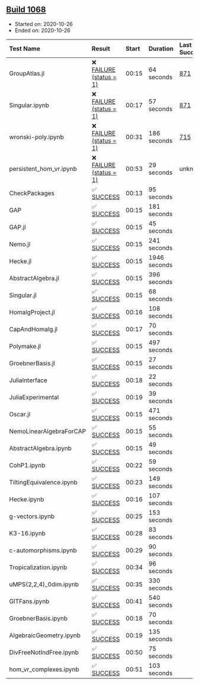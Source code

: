 ## [Build 1068](https://oscarci.mathematik.uni-kl.de/job/oscar-stable/1068/)

* Started on: 2020-10-26
* Ended on: 2020-10-26

| Test Name    | Result | Start | Duration | Last Success | First Failure |
|:-------------|:-------|:------|:---------|:-------------|:--------------|
| GroupAtlas.jl | ❌ [FAILURE (status = 1)](https://oscarci.mathematik.uni-kl.de/job/oscar-stable/1068/artifact/logs/build-1068/GroupAtlas.jl.log) | 00:15 | 64 seconds | [871](https://oscarci.mathematik.uni-kl.de/job/oscar-stable/871/) | [872](https://oscarci.mathematik.uni-kl.de/job/oscar-stable/872/) |
| Singular.ipynb | ❌ [FAILURE (status = 1)](https://oscarci.mathematik.uni-kl.de/job/oscar-stable/1068/artifact/logs/build-1068/Singular.ipynb.log) | 00:17 | 57 seconds | [871](https://oscarci.mathematik.uni-kl.de/job/oscar-stable/871/) | [872](https://oscarci.mathematik.uni-kl.de/job/oscar-stable/872/) |
| wronski-poly.ipynb | ❌ [FAILURE (status = 1)](https://oscarci.mathematik.uni-kl.de/job/oscar-stable/1068/artifact/logs/build-1068/wronski-poly.ipynb.log) | 00:31 | 186 seconds | [715](https://oscarci.mathematik.uni-kl.de/job/oscar-stable/715/) | [716](https://oscarci.mathematik.uni-kl.de/job/oscar-stable/716/) |
| persistent_hom_vr.ipynb | ❌ [FAILURE (status = 1)](https://oscarci.mathematik.uni-kl.de/job/oscar-stable/1068/artifact/logs/build-1068/persistent_hom_vr.ipynb.log) | 00:53 | 29 seconds | unknown | unknown |
| CheckPackages | ✅ [SUCCESS](https://oscarci.mathematik.uni-kl.de/job/oscar-stable/1068/artifact/logs/build-1068/CheckPackages.log) | 00:13 | 95 seconds |  |  |
| GAP | ✅ [SUCCESS](https://oscarci.mathematik.uni-kl.de/job/oscar-stable/1068/artifact/logs/build-1068/GAP.log) | 00:15 | 181 seconds |  |  |
| GAP.jl | ✅ [SUCCESS](https://oscarci.mathematik.uni-kl.de/job/oscar-stable/1068/artifact/logs/build-1068/GAP.jl.log) | 00:15 | 45 seconds |  |  |
| Nemo.jl | ✅ [SUCCESS](https://oscarci.mathematik.uni-kl.de/job/oscar-stable/1068/artifact/logs/build-1068/Nemo.jl.log) | 00:15 | 241 seconds |  |  |
| Hecke.jl | ✅ [SUCCESS](https://oscarci.mathematik.uni-kl.de/job/oscar-stable/1068/artifact/logs/build-1068/Hecke.jl.log) | 00:15 | 1946 seconds |  |  |
| AbstractAlgebra.jl | ✅ [SUCCESS](https://oscarci.mathematik.uni-kl.de/job/oscar-stable/1068/artifact/logs/build-1068/AbstractAlgebra.jl.log) | 00:15 | 396 seconds |  |  |
| Singular.jl | ✅ [SUCCESS](https://oscarci.mathematik.uni-kl.de/job/oscar-stable/1068/artifact/logs/build-1068/Singular.jl.log) | 00:15 | 68 seconds |  |  |
| HomalgProject.jl | ✅ [SUCCESS](https://oscarci.mathematik.uni-kl.de/job/oscar-stable/1068/artifact/logs/build-1068/HomalgProject.jl.log) | 00:16 | 108 seconds |  |  |
| CapAndHomalg.jl | ✅ [SUCCESS](https://oscarci.mathematik.uni-kl.de/job/oscar-stable/1068/artifact/logs/build-1068/CapAndHomalg.jl.log) | 00:17 | 70 seconds |  |  |
| Polymake.jl | ✅ [SUCCESS](https://oscarci.mathematik.uni-kl.de/job/oscar-stable/1068/artifact/logs/build-1068/Polymake.jl.log) | 00:15 | 497 seconds |  |  |
| GroebnerBasis.jl | ✅ [SUCCESS](https://oscarci.mathematik.uni-kl.de/job/oscar-stable/1068/artifact/logs/build-1068/GroebnerBasis.jl.log) | 00:15 | 27 seconds |  |  |
| JuliaInterface | ✅ [SUCCESS](https://oscarci.mathematik.uni-kl.de/job/oscar-stable/1068/artifact/logs/build-1068/JuliaInterface.log) | 00:18 | 22 seconds |  |  |
| JuliaExperimental | ✅ [SUCCESS](https://oscarci.mathematik.uni-kl.de/job/oscar-stable/1068/artifact/logs/build-1068/JuliaExperimental.log) | 00:19 | 39 seconds |  |  |
| Oscar.jl | ✅ [SUCCESS](https://oscarci.mathematik.uni-kl.de/job/oscar-stable/1068/artifact/logs/build-1068/Oscar.jl.log) | 00:15 | 471 seconds |  |  |
| NemoLinearAlgebraForCAP | ✅ [SUCCESS](https://oscarci.mathematik.uni-kl.de/job/oscar-stable/1068/artifact/logs/build-1068/NemoLinearAlgebraForCAP.log) | 00:15 | 55 seconds |  |  |
| AbstractAlgebra.ipynb | ✅ [SUCCESS](https://oscarci.mathematik.uni-kl.de/job/oscar-stable/1068/artifact/logs/build-1068/AbstractAlgebra.ipynb.log) | 00:15 | 49 seconds |  |  |
| CohP1.ipynb | ✅ [SUCCESS](https://oscarci.mathematik.uni-kl.de/job/oscar-stable/1068/artifact/logs/build-1068/CohP1.ipynb.log) | 00:22 | 59 seconds |  |  |
| TiltingEquivalence.ipynb | ✅ [SUCCESS](https://oscarci.mathematik.uni-kl.de/job/oscar-stable/1068/artifact/logs/build-1068/TiltingEquivalence.ipynb.log) | 00:23 | 149 seconds |  |  |
| Hecke.ipynb | ✅ [SUCCESS](https://oscarci.mathematik.uni-kl.de/job/oscar-stable/1068/artifact/logs/build-1068/Hecke.ipynb.log) | 00:16 | 107 seconds |  |  |
| g-vectors.ipynb | ✅ [SUCCESS](https://oscarci.mathematik.uni-kl.de/job/oscar-stable/1068/artifact/logs/build-1068/g-vectors.ipynb.log) | 00:25 | 153 seconds |  |  |
| K3-16.ipynb | ✅ [SUCCESS](https://oscarci.mathematik.uni-kl.de/job/oscar-stable/1068/artifact/logs/build-1068/K3-16.ipynb.log) | 00:28 | 83 seconds |  |  |
| c-automorphisms.ipynb | ✅ [SUCCESS](https://oscarci.mathematik.uni-kl.de/job/oscar-stable/1068/artifact/logs/build-1068/c-automorphisms.ipynb.log) | 00:29 | 90 seconds |  |  |
| Tropicalization.ipynb | ✅ [SUCCESS](https://oscarci.mathematik.uni-kl.de/job/oscar-stable/1068/artifact/logs/build-1068/Tropicalization.ipynb.log) | 00:34 | 96 seconds |  |  |
| uMPS(2,2,4)_0dim.ipynb | ✅ [SUCCESS](https://oscarci.mathematik.uni-kl.de/job/oscar-stable/1068/artifact/logs/build-1068/uMPS-2-2-4-_0dim.ipynb.log) | 00:35 | 330 seconds |  |  |
| GITFans.ipynb | ✅ [SUCCESS](https://oscarci.mathematik.uni-kl.de/job/oscar-stable/1068/artifact/logs/build-1068/GITFans.ipynb.log) | 00:41 | 540 seconds |  |  |
| GroebnerBasis.ipynb | ✅ [SUCCESS](https://oscarci.mathematik.uni-kl.de/job/oscar-stable/1068/artifact/logs/build-1068/GroebnerBasis.ipynb.log) | 00:18 | 70 seconds |  |  |
| AlgebraicGeometry.ipynb | ✅ [SUCCESS](https://oscarci.mathematik.uni-kl.de/job/oscar-stable/1068/artifact/logs/build-1068/AlgebraicGeometry.ipynb.log) | 00:19 | 135 seconds |  |  |
| DivFreeNotIndFree.ipynb | ✅ [SUCCESS](https://oscarci.mathematik.uni-kl.de/job/oscar-stable/1068/artifact/logs/build-1068/DivFreeNotIndFree.ipynb.log) | 00:50 | 75 seconds |  |  |
| hom_vr_complexes.ipynb | ✅ [SUCCESS](https://oscarci.mathematik.uni-kl.de/job/oscar-stable/1068/artifact/logs/build-1068/hom_vr_complexes.ipynb.log) | 00:51 | 103 seconds |  |  |
